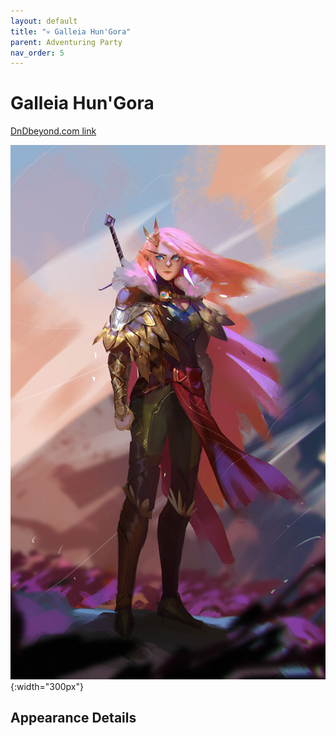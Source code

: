 ```yaml
---
layout: default
title: "💀 Galleia Hun'Gora"
parent: Adventuring Party
nav_order: 5
---
```


# Galleia Hun'Gora

[DnDbeyond.com link](https://www.dndbeyond.com/characters/31165669)

![full_art](img/galleila.jpeg){:width="300px"}

## Appearance Details
